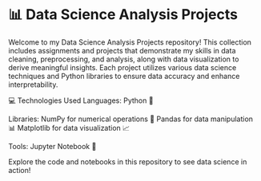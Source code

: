 # 📊 Data Science Analysis Projects

Welcome to my Data Science Analysis Projects repository! This collection includes assignments and projects that demonstrate my skills in data cleaning, preprocessing, and analysis, along with data visualization to derive meaningful insights. Each project utilizes various data science techniques and Python libraries to ensure data accuracy and enhance interpretability.

💻 Technologies Used
  Languages: Python 🐍
  
  Libraries:
    NumPy for numerical operations 📐
    Pandas for data manipulation 📊
    Matplotlib for data visualization 📈
    
  Tools: Jupyter Notebook 📒

Explore the code and notebooks in this repository to see data science in action!
